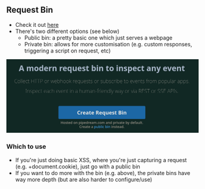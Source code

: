 ## Request Bin
* Check it out [here](https://requestbin.com/)
* There's two different options (see below)
    * Public bin: a pretty basic one which just serves a webpage
    * Private bin: allows for more customisation (e.g. custom responses, triggering a script on request, etc)

<img src="../img/index/requestbin.png" style="zoom: 50%" />

### Which to use
* If you're just doing basic XSS, where you're just capturing a request (e.g. <URL>+document.cookie), just go with a public bin
* If you want to do more with the bin (e.g. above), the private bins have way more depth (but are also harder to configure/use)